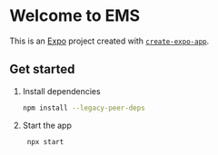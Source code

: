 # Welcome to EMS

This is an [Expo](https://expo.dev) project created with [`create-expo-app`](https://www.npmjs.com/package/create-expo-app).

## Get started

1. Install dependencies

   ```bash
   npm install --legacy-peer-deps
   ```

2. Start the app

   ```bash
    npx start
   ```


